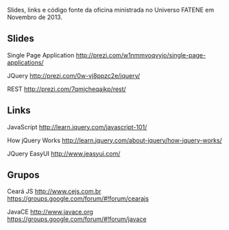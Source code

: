 Slides, links e código fonte da oficina ministrada no Universo FATENE em Novembro de 2013.

Slides
------

Single Page Application 
http://prezi.com/w1nmmvoqvyio/single-page-applications/

JQuery
http://prezi.com/0w-vj8ppzc2e/jquery/

REST
http://prezi.com/7qmjcheqajkp/rest/



Links
-----

JavaScript
http://learn.jquery.com/javascript-101/

How jQuery Works
http://learn.jquery.com/about-jquery/how-jquery-works/

JQuery EasyUI
http://www.jeasyui.com/



Grupos
------

Ceará JS
http://www.cejs.com.br
https://groups.google.com/forum/#!forum/cearajs

JavaCE
http://www.javace.org
https://groups.google.com/forum/#!forum/javace	
